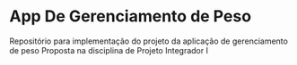# App De Gerenciamento de Peso 

Repositório para implementação do projeto da aplicação de gerenciamento de peso Proposta na disciplina de Projeto Integrador I


